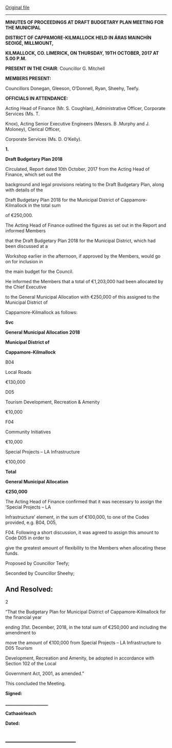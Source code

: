 [Original file](https://www.limerick.ie/sites/default/files/media/documents/2017-11/01%20%28b%29%20Cappamore%20Kilmallock%20Draft%20Budgetary%20Plan%20Minutes%202017%20%281%29.pdf)

---
**MINUTES OF PROCEEDINGS AT DRAFT BUDGETARY PLAN MEETING FOR THE MUNICIPAL**

**DISTRICT OF CAPPAMORE-KILMALLOCK HELD IN ÁRAS MAINCHĺN SEOIGÉ, MILLMOUNT,**

**KILMALLOCK, CO. LIMERICK, ON THURSDAY, 19TH** **OCTOBER, 2017 AT 5.00 P.M.**

**PRESENT IN THE CHAIR**: Councillor G. Mitchell

**MEMBERS PRESENT:**

Councillors Donegan, Gleeson, O’Donnell, Ryan, Sheehy, Teefy.

**OFFICIALS IN ATTENDANCE:**

Acting Head of Finance (Mr. S. Coughlan), Administrative Officer, Corporate Services (Ms. T.

Knox), Acting Senior Executive Engineers (Messrs. B .Murphy and J. Moloney), Clerical Officer,

Corporate Services (Ms. D. O’Kelly).

**1.**

**Draft Budgetary Plan 2018**

Circulated, Report dated 10th October, 2017 from the Acting Head of Finance, which set out the

background and legal provisions relating to the Draft Budgetary Plan, along with details of the

Draft Budgetary Plan 2018 for the Municipal District of Cappamore-Kilmallock in the total sum

of €250,000.

The Acting Head of Finance outlined the figures as set out in the Report and informed Members

that the Draft Budgetary Plan 2018 for the Municipal District, which had been discussed at a

Workshop earlier in the afternoon, if approved by the Members, would go on for inclusion in

the main budget for the Council.

He informed the Members that a total of €1,203,000 had been allocated by the Chief Executive

to the General Municipal Allocation with €250,000 of this assigned to the Municipal District of

Cappamore-Kilmallock as follows:

**Svc**

**General Municipal Allocation 2018**

**Municipal District of**

**Cappamore-Kilmallock**

B04

Local Roads

€130,000

D05

Tourism Development, Recreation & Amenity

€10,000

F04

Community Initiatives

€10,000

Special Projects – LA Infrastructure

€100,000

**Total**

**General Municipal Allocation**

**€250,000**

The Acting Head of Finance confirmed that it was necessary to assign the ‘Special Projects – LA

Infrastructure’ element, in the sum of €100,000, to one of the Codes provided, e.g. B04, D05,

F04. Following a short discussion, it was agreed to assign this amount to Code D05 in order to

give the greatest amount of flexibility to the Members when allocating these funds.

Proposed by Councillor Teefy;

Seconded by Councillor Sheehy;

And Resolved:
---
2

“That the Budgetary Plan for Municipal District of Cappamore-Kilmallock for the financial year

ending 31st. December, 2018, in the total sum of €250,000 and including the amendment to

move the amount of €100,000 from Special Projects – LA Infrastructure to D05 Tourism

Development, Recreation and Amenity, be adopted in accordance with Section 102 of the Local

Government Act, 2001, as amended.”

This concluded the Meeting.

**Signed:**

**\_\_\_\_\_\_\_\_\_\_\_\_\_\_\_\_\_\_\_\_**

**Cathaoirleach**

**Dated:**

**\_\_\_\_\_\_\_\_\_\_\_\_\_\_\_\_\_\_\_\_\_\_**
---
